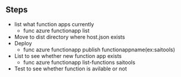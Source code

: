 ## Steps 
* list what function apps currently
    * func azure functionapp list
* Move to dist directory where host.json exists
* Deploy
    * func azure functionapp publish functionappname(ex:saitools)
* List to see whether new function app exists 
    * func azure functionapp list-functions saitools
* Test to see whether function is avilable or not
